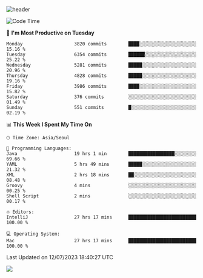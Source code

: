 ![header](https://capsule-render.vercel.app/api?type=Egg&color=timeAuto&height=300&section=header&text=PoPo&fontSize=90&animation=fadeIn)

  <!--START_SECTION:waka-->
![Code Time](http://img.shields.io/badge/Code%20Time-1%2C017%20hrs%2013%20mins-blue)

📅 **I'm Most Productive on Tuesday** 

```text
Monday                   3820 commits        ████░░░░░░░░░░░░░░░░░░░░░   15.16 % 
Tuesday                  6354 commits        ██████░░░░░░░░░░░░░░░░░░░   25.22 % 
Wednesday                5281 commits        █████░░░░░░░░░░░░░░░░░░░░   20.96 % 
Thursday                 4828 commits        █████░░░░░░░░░░░░░░░░░░░░   19.16 % 
Friday                   3986 commits        ████░░░░░░░░░░░░░░░░░░░░░   15.82 % 
Saturday                 376 commits         ░░░░░░░░░░░░░░░░░░░░░░░░░   01.49 % 
Sunday                   551 commits         █░░░░░░░░░░░░░░░░░░░░░░░░   02.19 % 
```


📊 **This Week I Spent My Time On** 

```text
🕑︎ Time Zone: Asia/Seoul

💬 Programming Languages: 
Java                     19 hrs 1 min        █████████████████░░░░░░░░   69.66 % 
YAML                     5 hrs 49 mins       █████░░░░░░░░░░░░░░░░░░░░   21.32 % 
XML                      2 hrs 18 mins       ██░░░░░░░░░░░░░░░░░░░░░░░   08.48 % 
Groovy                   4 mins              ░░░░░░░░░░░░░░░░░░░░░░░░░   00.25 % 
Shell Script             2 mins              ░░░░░░░░░░░░░░░░░░░░░░░░░   00.17 % 

🔥 Editors: 
IntelliJ                 27 hrs 17 mins      █████████████████████████   100.00 % 

💻 Operating System: 
Mac                      27 hrs 17 mins      █████████████████████████   100.00 % 
```


 Last Updated on 12/07/2023 18:40:27 UTC
<!--END_SECTION:waka-->



<img src="https://capsule-render.vercel.app/api?type=Egg&color=timeAuto&height=300&section=footer&text=PoPo&fontSize=90&animation=fadeIn&reversal=true" />
